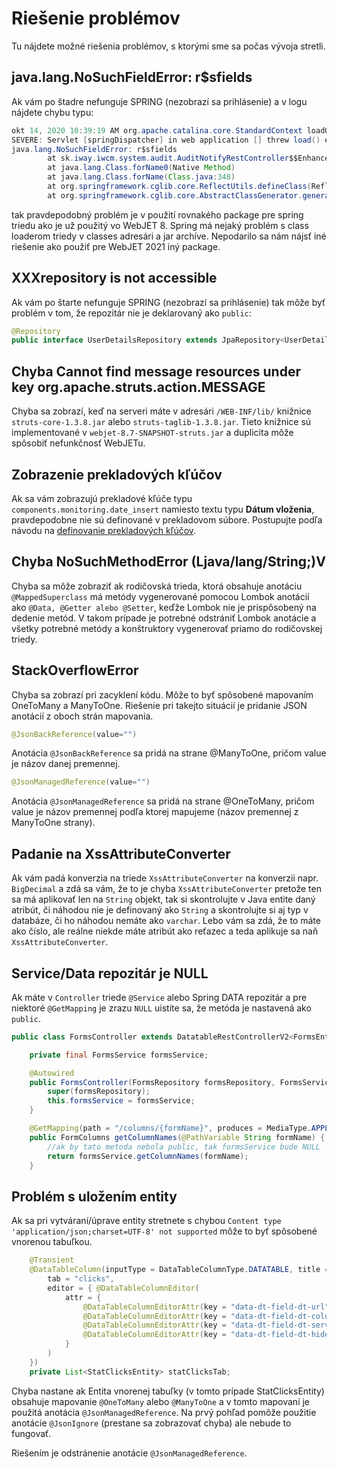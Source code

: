 # Riešenie problémov

Tu nájdete možné riešenia problémov, s ktorými sme sa počas vývoja stretli.

## java.lang.NoSuchFieldError: r$sfields

Ak vám po štadre nefunguje SPRING (nezobrazí sa prihlásenie) a v logu nájdete chybu typu:

```java
okt 14, 2020 10:39:19 AM org.apache.catalina.core.StandardContext loadOnStartup
SEVERE: Servlet [springDispatcher] in web application [] threw load() exception
java.lang.NoSuchFieldError: r$sfields
        at sk.iway.iwcm.system.audit.AuditNotifyRestController$$EnhancerBySpringCGLIB$$3177871d.<clinit>(<generated>)
        at java.lang.Class.forName0(Native Method)
        at java.lang.Class.forName(Class.java:348)
        at org.springframework.cglib.core.ReflectUtils.defineClass(ReflectUtils.java:537)
        at org.springframework.cglib.core.AbstractClassGenerator.generate(AbstractClassGenerator.java:359)
```

tak pravdepodobný problém je v použití rovnakého package pre spring triedu ako je už použitý vo WebJET 8. Spring má nejaký problém s class loaderom triedy v classes adresári a jar archíve. Nepodarilo sa nám nájsť iné riešenie ako použiť pre WebJET 2021 iný package.

## XXXrepository is not accessible

Ak vám po štarte nefunguje SPRING (nezobrazí sa prihlásenie) tak môže byť problém v tom, že repozitár nie je deklarovaný ako ```public```:

```java
@Repository
public interface UserDetailsRepository extends JpaRepository<UserDetailsEntity, Long> {
```

## Chyba Cannot find message resources under key org.apache.struts.action.MESSAGE

Chyba sa zobrazí, keď na serveri máte v adresári ```/WEB-INF/lib/``` knižnice ```struts-core-1.3.8.jar``` alebo ```struts-taglib-1.3.8.jar```. Tieto knižnice sú implementované v ```webjet-8.7-SNAPSHOT-struts.jar``` a duplicita môže spôsobiť nefunkčnosť WebJETu.

## Zobrazenie prekladových kľúčov

Ak sa vám zobrazujú prekladové kľúče typu ```components.monitoring.date_insert``` namiesto textu typu **Dátum vloženia**, pravdepodobne nie sú definované v prekladovom súbore. Postupujte podľa návodu na [definovanie prekladových kľúčov](../datatables-editor/datatable-columns.md#preklady-názvov-stĺpcov).

## Chyba NoSuchMethodError (Ljava/lang/String;)V

Chyba sa môže zobraziť ak rodičovská trieda, ktorá obsahuje anotáciu ```@MappedSuperclass``` má metódy vygenerované pomocou Lombok anotácií ako ```@Data, @Getter alebo @Setter```, keďže Lombok nie je prispôsobený na dedenie metód. V takom prípade je potrebné odstrániť Lombok anotácie a všetky potrebné metódy a konštruktory vygenerovať priamo do rodičovskej triedy.

## StackOverflowError

Chyba sa zobrazí pri zacyklení kódu. Môže to byť spôsobené mapovaním OneToMany a ManyToOne. Riešenie pri takejto situácií je pridanie JSON anotácií z oboch strán mapovania.

```java
@JsonBackReference(value="")
```

Anotácia ```@JsonBackReference``` sa pridá na strane @ManyToOne, pričom value je názov danej premennej.

```java
@JsonManagedReference(value="")
```

Anotácia ```@JsonManagedReference``` sa pridá na strane @OneToMany, pričom value je názov premennej podľa ktorej mapujeme (názov premennej z ManyToOne strany).

## Padanie na XssAttributeConverter

Ak vám padá konverzia na triede ```XssAttributeConverter``` na konverzii napr. ```BigDecimal``` a zdá sa vám, že to je chyba ```XssAttributeConverter``` pretože ten sa má aplikovať len na ```String``` objekt, tak si skontrolujte v Java entite daný atribút, či náhodou nie je definovaný ako ```String``` a skontrolujte si aj typ v databáze, či ho náhodou nemáte ako ```varchar```. Lebo vám sa zdá, že to máte ako číslo, ale reálne niekde máte atribút ako reťazec a teda aplikuje sa naň ```XssAttributeConverter```.

## Service/Data repozitár je NULL

Ak máte v ```Controller``` triede ```@Service``` alebo Spring DATA repozitár a pre niektoré ```@GetMapping``` je zrazu ```NULL``` uistite sa, že metóda je nastavená ako ```public```.

```java
public class FormsController extends DatatableRestControllerV2<FormsEntity, Long> {

    private final FormsService formsService;

    @Autowired
    public FormsController(FormsRepository formsRepository, FormsService formsService) {
        super(formsRepository);
        this.formsService = formsService;
    }

    @GetMapping(path = "/columns/{formName}", produces = MediaType.APPLICATION_JSON_UTF8_VALUE)
    public FormColumns getColumnNames(@PathVariable String formName) {
        //ak by tato metoda nebola public, tak formsService bude NULL
        return formsService.getColumnNames(formName);
    }
```

## Problém s uložením entity

Ak sa pri vytváraní/úprave entity stretnete s chybou ```Content type 'application/json;charset=UTF-8' not supported``` môže to byť spôsobené vnorenou tabuľkou.

```java
    @Transient
    @DataTableColumn(inputType = DataTableColumnType.DATATABLE, title = "&nbsp;",
        tab = "clicks",
        editor = { @DataTableColumnEditor(
            attr = {
                @DataTableColumnEditorAttr(key = "data-dt-field-dt-url", value = "/admin/rest/dmail/stat-clicks?campainId={id}"),
                @DataTableColumnEditorAttr(key = "data-dt-field-dt-columns", value = "sk.iway.iwcm.dmail.jpa.StatClicksEntity"),
                @DataTableColumnEditorAttr(key = "data-dt-field-dt-serverSide", value = "true"),
                @DataTableColumnEditorAttr(key = "data-dt-field-dt-hideButtons", value = "create,edit,remove,import,celledit,duplicate"),
            }
        )
    })
    private List<StatClicksEntity> statClicksTab;
```

Chyba nastane ak Entita vnorenej tabuľky (v tomto prípade StatClicksEntity) obsahuje mapovanie ```@OneToMany``` alebo ```@ManyToOne``` a v tomto mapovaní je použitá anotácia ```@JsonManagedReference```. Na prvý pohľad pomôže použitie anotácie ```@JsonIgnore``` (prestane sa zobrazovať chyba) ale nebude to fungovať.

Riešením je odstránenie anotácie  ```@JsonManagedReference```. 